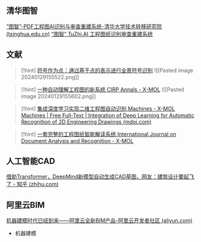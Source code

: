## 清华**图智**
[“图智”-PDF工程图AI识别与审查重建系统-清华大学技术转移研究院 (tsinghua.edu.cn)](https://ott.tsinghua.edu.cn/info/1011/1657.htm)
[“图智” TuZhi.AI 工程图纸识别审查重建系统](https://tuzhi.ai/)

## 文献
>[!hint] [符号作为点：通过基于点的表示进行全景符号识别](https://www.x-mol.com/paperRedirect/1749553261887328256)
![[Pasted image 20240129155522.png]]

>[!hint] [一种自动理解工程图的新系统,CIRP Annals - X-MOL](https://www.x-mol.com/paper/1411490410390147072/t?adv)
![[Pasted image 20240129155602.png]]

>[!hint] [集成深度学习实现二维工程图自动识别,Machines - X-MOL](https://www.x-mol.com/paper/1688744268787372032/t?adv)
>[Machines | Free Full-Text | Integration of Deep Learning for Automatic Recognition of 2D Engineering Drawings (mdpi.com)](https://www.mdpi.com/2075-1702/11/8/802)

>[!hint] [一套完整的工程图纸智能解读系统,International Journal on Document Analysis and Recognition - X-MOL](https://www.x-mol.com/paper/1508810971881955328/t?adv)

## 人工智能CAD
[借助Transformer，DeepMind新模型自动生成CAD草图，网友：建筑设计要起飞了 - 知乎 (zhihu.com)](https://zhuanlan.zhihu.com/p/372949123)

## 阿里云BIM
[机器建模时代已经到来——阿里云全新BIM产品-阿里云开发者社区 (aliyun.com)](https://developer.aliyun.com/article/780700)
- 机器建模
